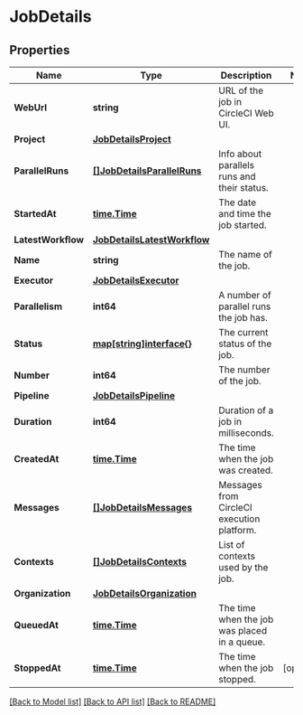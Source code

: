# JobDetails

## Properties

Name | Type | Description | Notes
------------ | ------------- | ------------- | -------------
**WebUrl** | **string** | URL of the job in CircleCI Web UI. | 
**Project** | [**JobDetailsProject**](Job_Details_project.md) |  | 
**ParallelRuns** | [**[]JobDetailsParallelRuns**](Job_Details_parallel_runs.md) | Info about parallels runs and their status. | 
**StartedAt** | [**time.Time**](time.Time.md) | The date and time the job started. | 
**LatestWorkflow** | [**JobDetailsLatestWorkflow**](Job_Details_latest_workflow.md) |  | 
**Name** | **string** | The name of the job. | 
**Executor** | [**JobDetailsExecutor**](Job_Details_executor.md) |  | 
**Parallelism** | **int64** | A number of parallel runs the job has. | 
**Status** | [**map[string]interface{}**](map[string]interface{}.md) | The current status of the job. | 
**Number** | **int64** | The number of the job. | 
**Pipeline** | [**JobDetailsPipeline**](Job_Details_pipeline.md) |  | 
**Duration** | **int64** | Duration of a job in milliseconds. | 
**CreatedAt** | [**time.Time**](time.Time.md) | The time when the job was created. | 
**Messages** | [**[]JobDetailsMessages**](Job_Details_messages.md) | Messages from CircleCI execution platform. | 
**Contexts** | [**[]JobDetailsContexts**](Job_Details_contexts.md) | List of contexts used by the job. | 
**Organization** | [**JobDetailsOrganization**](Job_Details_organization.md) |  | 
**QueuedAt** | [**time.Time**](time.Time.md) | The time when the job was placed in a queue. | 
**StoppedAt** | [**time.Time**](time.Time.md) | The time when the job stopped. | [optional] 

[[Back to Model list]](../README.md#documentation-for-models) [[Back to API list]](../README.md#documentation-for-api-endpoints) [[Back to README]](../README.md)


